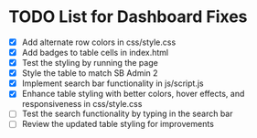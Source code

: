 # TODO List for Dashboard Fixes

- [x] Add alternate row colors in css/style.css
- [x] Add badges to table cells in index.html
- [x] Test the styling by running the page
- [x] Style the table to match SB Admin 2
- [x] Implement search bar functionality in js/script.js
- [x] Enhance table styling with better colors, hover effects, and responsiveness in css/style.css
- [ ] Test the search functionality by typing in the search bar
- [ ] Review the updated table styling for improvements
